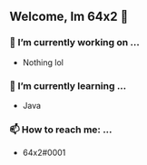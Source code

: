 ## Welcome, Im 64x2 👋

### 🔭 I’m currently working on ...
* Nothing lol

### 🌱 I’m currently learning ...
* Java

### 📫 How to reach me: ...
* 64x2#0001
